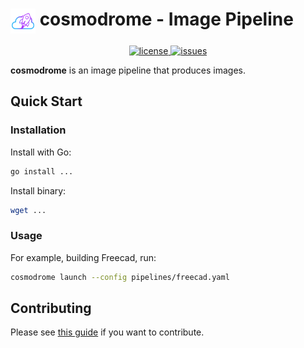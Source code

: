 # <img src="https://raw.githubusercontent.com/robolaunch/trademark/main/logos/svg/rocket.svg" width="40" height="40" align="top"> **cosmodrome** - Image Pipeline

<div align="center">
  <p align="center">
    <a href="https://github.com/robolaunch/robot-image-pipeline/blob/main/LICENSE">
      <img src="https://img.shields.io/github/license/robolaunch/robot-image-pipeline" alt="license">
    </a>
    <a href="https://github.com/robolaunch/robot-image-pipeline/issues">
      <img src="https://img.shields.io/github/issues/robolaunch/robot-image-pipeline" alt="issues">
    </a>
  </p>
</div>

**cosmodrome** is an image pipeline that produces images.
## Quick Start

### Installation

Install with Go:

```bash
go install ...
```

Install binary:

```bash
wget ...
```

### Usage

For example, building Freecad, run:

```bash
cosmodrome launch --config pipelines/freecad.yaml
```

## Contributing

Please see [this guide](./CONTRIBUTING) if you want to contribute.
